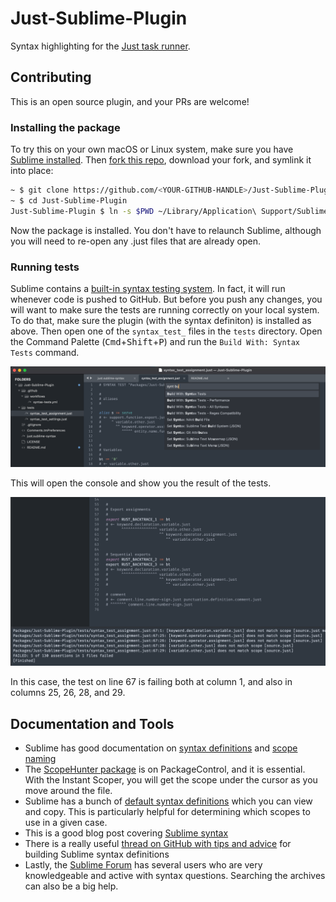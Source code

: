 # Just-Sublime-Plugin
Syntax highlighting for the [Just task runner](https://just.systems).

## Contributing
This is an open source plugin, and your PRs are welcome!

### Installing the package
To try this on your own macOS or Linux system, make sure you have [Sublime installed](https://www.sublimetext.com/download). Then [fork this repo](https://github.com/nk9/Just-Sublime-Plugin/fork), download your fork, and symlink it into place:

```bash
~ $ git clone https://github.com/<YOUR-GITHUB-HANDLE>/Just-Sublime-Plugin.git
~ $ cd Just-Sublime-Plugin
Just-Sublime-Plugin $ ln -s $PWD ~/Library/Application\ Support/Sublime\ Text/Packages/Just-Sublime-Plugin
```

Now the package is installed. You don't have to relaunch Sublime, although you will need to re-open any .just files that are already open.

### Running tests
Sublime contains a [built-in syntax testing system](https://www.sublimetext.com/docs/syntax.html#testing). In fact, it will run whenever code is pushed to GitHub. But before you push any changes, you will want to make sure the tests are running correctly on your local system. To do that, make sure the plugin (with the syntax definiton) is installed as above. Then open one of the `syntax_test_` files in the `tests` directory. Open the Command Palette (<kbd>Cmd</kbd>+<kbd>Shift</kbd>+<kbd>P</kbd>) and run the `Build With: Syntax Tests` command.

![Using the Sublime Command Palette to run syntax tests](assets/build_with_syntax_tests.png)

This will open the console and show you the result of the tests.

![Results of the syntax tests appear in the Sublime console](assets/syntax_test_results.png)

In this case, the test on line 67 is failing both at column 1, and also in columns 25, 26, 28, and 29.

## Documentation and Tools

- Sublime has good documentation on [syntax definitions](https://www.sublimetext.com/docs/syntax.html) and [scope naming](https://www.sublimetext.com/docs/scope_naming.html)
- The [ScopeHunter package](https://packagecontrol.io/packages/ScopeHunter) is on PackageControl, and it is essential. With the Instant Scoper, you will get the scope under the cursor as you move around the file.
- Sublime has a bunch of [default syntax definitions](https://github.com/sublimehq/Packages/blob/master/Python/Python.sublime-syntax) which you can view and copy. This is particularly helpful for determining which scopes to use in a given case.
- This is a good blog post covering [Sublime syntax](https://haggainuchi.com/sublime.html)
- There is a really useful [thread on GitHub with tips and advice](https://github.com/sublimehq/Packages/issues/757) for building Sublime syntax definitions
- Lastly, the [Sublime Forum](https://forum.sublimetext.com) has several users who are very knowledgeable and active with syntax questions. Searching the archives can also be a big help.

